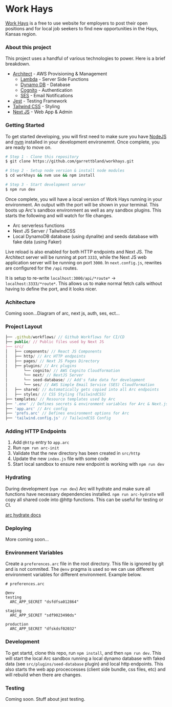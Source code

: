 # Work Hays

[Work Hays](https://workhays.com) is a free to use website for employers to post their open positions and for local job seekers to find new opportunities in the Hays, Kansas region.

### About this project

This project uses a handful of various technologies to power. Here is a brief breakdown.

-   [Architect](https://arc.codes/) - AWS Provisioning & Management
    -   [Lambda](https://aws.amazon.com/lambda/) - Server Side Functions
    -   [Dynamo DB](https://aws.amazon.com/dynamodb/) - Database
    -   [Cognito](https://aws.amazon.com/cognito/) - Authentication
    -   [SES](https://aws.amazon.com/ses/) - Email Notifications
-   [Jest](https://jestjs.io/) - Testing Framework
-   [Tailwind CSS](https://tailwindcss.com/) - Styling
-   [Next JS](https://nextjs.org/) - Web App & Admin

### Getting Started

To get started developing, you will first need to make sure you have [NodeJS](https://nodejs.org/en) and [nvm](https://github.com/nvm-sh/nvm) installed in your development environemnt. Once complete, you are ready to move on.

```bash
# Step 1 - Clone this repository
$ git clone https://github.com/garrettbland/workhays.git

# Step 2 - Setup node version & install node modules
$ cd workhays && nvm use && npm install

# Step 3 - Start development server
$ npm run dev
```

Once complete, you will have a local version of Work Hays running in your environment. An output with the port will be shown in your terminal. This boots up Arc's sandbox environment as well as any sandbox plugins. This starts the following and will watch for file changes.

-   Arc serverless functions
-   Next JS Server / TailwindCSS
-   Local DynamoDB database (using dynalite) and seeds database with fake data (using Faker)

Live reload is also enabled for both HTTP endpoints and Next JS. The Architect server will be running at port `3333`, while the Next JS web application server will be running on port `3000`. In `next.config.js`, rewrites are configured for the `/api` routes.

It is setup to re-write `localhost:3000/api/*route*` -> `localhost:3333/*route*`. This allows us to make normal fetch calls without having to define the port, and it looks nicer.

### Achitecture

Coming soon...Diagram of arc, next js, auth, ses, ect...

### Project Layout

```js
├── .github/workflows/ // Github Workflows for CI/CD
├── public/ // Public files used by Next JS
├── src/
│   ├── components/ // React JS Components
│   ├── http/ // Arc HTTP endpoints
│   ├── pages/ // Next JS Pages Directory
│   ├── plugins/ // Arc plugins
│       └── cognito/ // AWS Cognito Cloudformation
│       └── next/ // NextJS Server
│       └── seed-database/ // Add's fake data for development
│       └── ses/ // AWS Simple Email Service (SES) Cloudformation
│   ├── shared/ // Automatically gets copied into all Arc endpoints
│   ├── styles/ // CSS Styling (TailwindCSS)
├── templates/ // Resource templates used by Arc
├── '.env' // Defines secrets & environment variables for Arc & Next.js
├── 'app.arc' // Arc config
├── 'prefs.arc' // Defines environment options for Arc
├── 'tailwind.config.js' // TailwindCSS Config
```

### Adding HTTP Endpoints

1. Add `@http` entry to `app.arc`
2. Run `npm run arc-init`
3. Validate that the new directory has been created in `src/http`
4. Update the new `index.js` file with some code
5. Start local sandbox to ensure new endpoint is working with `npm run dev`

### Hydrating

During development (`npm run dev`) Arc will hydrate and make sure all functions
have necessary dependencies installed. `npm run arc-hydrate` will copy all shared
code into @http functions. This can be useful for testing or CI.

[arc hydrate docs](https://arc.codes/docs/en/reference/cli/hydrate)

### Deploying

More coming soon...

### Environment Variables

Create a `preferences.arc` file in the root directory. This file is ignored by git and is not commited. The `@env` pragma is used so we can use different environment variables for different environment. Example below.

```
# preferences.arc

@env
testing
  ARC_APP_SECRET "dsfdfsa012864"

staging
  ARC_APP_SECRET "sdf9023490ds"

production
  ARC_APP_SECRET "dfskdsf02032"
```

### Development

To get startd, clone this repo, run `npm install`, and then `npm run dev`. This will start the local Arc sandbox running a local dynamo database with faked data (see `src/plugins/seed-database` plugin) and local http endpoints. This also starts the web app proceccesses (client side bundle, css files, etc) and will rebuild when there are changes.

### Testing

Coming soon. Stuff about jest testing.
